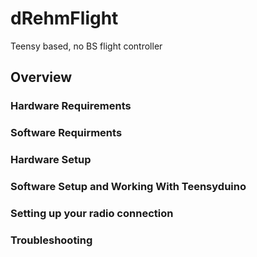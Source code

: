 # dRehmFlight
Teensy based, no BS flight controller

## Overview

### Hardware Requirements

### Software Requirments

### Hardware Setup

### Software Setup and Working With Teensyduino

### Setting up your radio connection

### Troubleshooting

